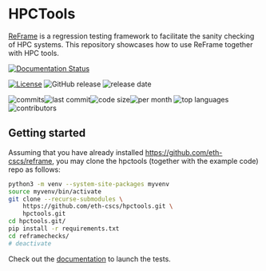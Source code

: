 # HPCTools

[ReFrame](https://github.com/eth-cscs/reframe) is a regression testing
framework to facilitate the sanity checking of HPC systems. 
This repository showcases how to use ReFrame together with HPC tools.

<!-- DOCUMENTATION -->
[![Documentation Status](https://readthedocs.org/projects/hpctools/badge/?version=latest)](https://hpctools.readthedocs.io/en/latest/?badge=latest)
<!-- RELEASES -->
[![License](https://img.shields.io/badge/License-BSD%203--Clause-blue.svg)](https://opensource.org/licenses/BSD-3-Clause)
![GitHub release](https://img.shields.io/github/v/release/eth-cscs/hpctools?include_prereleases)
![release date](https://img.shields.io/github/release-date-pre/eth-cscs/hpctools)
<!-- ACTIVITY -->
![commits](https://img.shields.io/github/commits-since/eth-cscs/hpctools/latest)![last commit](https://img.shields.io/github/last-commit/eth-cscs/hpctools)![code size](https://img.shields.io/github/languages/code-size/eth-cscs/hpctools)![per month](https://img.shields.io/github/commit-activity/m/eth-cscs/hpctools)
![top languages](https://img.shields.io/github/languages/top/eth-cscs/hpctools)
![contributors](https://img.shields.io/github/contributors/eth-cscs/hpctools)
<!-- ![# languages](https://img.shields.io/github/languages/count/eth-cscs/hpctools) -->

## Getting started

Assuming that you have already installed https://github.com/eth-cscs/reframe,
you may clone the hpctools (together with the example code) repo as follows:

```bash
python3 -m venv --system-site-packages myvenv
source myvenv/bin/activate
git clone --recurse-submodules \
    https://github.com/eth-cscs/hpctools.git \
    hpctools.git 
cd hpctools.git/
pip install -r requirements.txt
cd reframechecks/
# deactivate
```

Check out the [documentation](https://hpctools.readthedocs.io/en/latest/) to
launch the tests.

<!--
# GitHub forks:	GitHub forks badge	https://img.shields.io/github/forks/eth-cscs/hpctools

# GitHub stars:	GitHub stars badge	https://img.shields.io/github/stars/eth-cscs/hpctools

# GitHub license:	GitHub license badge	https://img.shields.io/github/license/eth-cscs/hpctools

# [![Build Status](https://travis-ci.org/eth-cscs/reframe.svg?branch=master)](https://travis-ci.org/eth-cscs/reframe)

# [![Documentation Status](https://readthedocs.org/projects/reframe-hpc/badge/?version=latest)](https://reframe-hpc.readthedocs.io/en/latest/?badge=latest)

# [![codecov.io](https://codecov.io/gh/eth-cscs/reframe/branch/master/graph/badge.svg)](https://codecov.io/github/eth-cscs/reframe)<br/>

# [![License](https://img.shields.io/badge/License-BSD%203--Clause-blue.svg)](https://opensource.org/licenses/BSD-3-Clause)

## https://img.shields.io/github/commits-since/eth-cscs/hpctools/v1.0/master*?include_prereleases

## https://img.shields.io/github/commits-since/eth-cscs/hpctools/v1.0/master*?sort=semver

## https://img.shields.io/github/commits-since/eth-cscs/hpctools/v1.0/master*?include_prereleases&sort=semver

# doc
x ![x](https://img.shields.io/github/manifest-json/v/eth-cscs/hpctools) -> manifest.json missing

# downloads
x ![size](https://img.shields.io/github/downloads/eth-cscs/hpctools/total)

x ![size](https://img.shields.io/github/downloads/eth-cscs/hpctools/v1.0/total)

x ![x](https://img.shields.io/github/downloads/eth-cscs/hpctools/total)

-->

<!--
# issues
x ![Open issues](https://img.shields.io/github/issues/eth-cscs/hpctools)

##ok https://img.shields.io/github/issues/eth-cscs/hpctools
##ok https://img.shields.io/github/issues-closed/eth-cscs/hpctools
##ok https://img.shields.io/github/issues-pr/eth-cscs/hpctools
##ok https://img.shields.io/github/issues-pr-closed/eth-cscs/hpctools
-->

<!--
# PyPi
x [![PyPI version](https://badge.fury.io/py/ReFrame-HPC.svg)](https://badge.fury.io/py/ReFrame-HPC)

x ![PyPI - Python Version](https://img.shields.io/pypi/pyversions/reframe-hpc)<br/>

# Slack
x [![Slack](https://reframe-slack.herokuapp.com/badge.svg)](https://reframe-slack.herokuapp.com/)<br/>
-->

<!--
# commits
x ![since v1.0](https://img.shields.io/github/commits-since/eth-cscs/hpctools/v1.0/master)

x ![xxx](https://img.shields.io/github/commit-status/eth-cscs/hpctools/master/cc835f)

x ![GitHub commits since latest release](https://img.shields.io/github/commits-since/eth-cscs/reframe/latest)

x ![xxx](https://img.shields.io/github/commits-since/eth-cscs/reframe/latest)
-->

<!-- 
# contributors
x ![GitHub contributors](https://img.shields.io/github/contributors/eth-cscs/reframe) -->

<!-- 
# sizes
x ![repo size](https://img.shields.io/github/repo-size/eth-cscs/hpctools) 
-->
<!--
# releases
x ![reframe](https://img.shields.io/github/v/release/eth-cscs/reframe?include_prereleases)

x ![x](https://img.shields.io/github/v/tag/eth-cscs/hpctools)
-->
